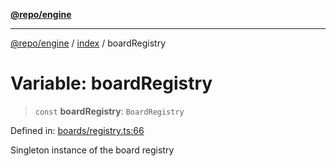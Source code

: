 [**@repo/engine**](../../README.md)

***

[@repo/engine](../../modules.md) / [index](../README.md) / boardRegistry

# Variable: boardRegistry

> `const` **boardRegistry**: `BoardRegistry`

Defined in: [boards/registry.ts:66](https://github.com/alexqguo/drinking-board-game-v3/blob/d78d6b4d276fd59e889404302f25e63ec2346110/packages/engine/src/boards/registry.ts#L66)

Singleton instance of the board registry
